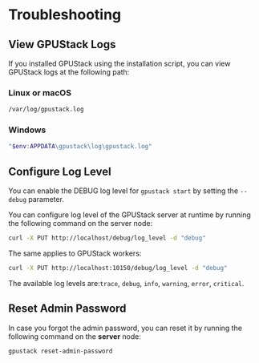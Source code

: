 # Troubleshooting

## View GPUStack Logs

If you installed GPUStack using the installation script, you can view GPUStack logs at the following path:

### Linux or macOS

```bash
/var/log/gpustack.log
```

### Windows

```powershell
"$env:APPDATA\gpustack\log\gpustack.log"
```

## Configure Log Level

You can enable the DEBUG log level for `gpustack start` by setting the `--debug` parameter.

You can configure log level of the GPUStack server at runtime by running the following command on the server node:

```bash
curl -X PUT http://localhost/debug/log_level -d "debug"
```

The same applies to GPUStack workers:

```bash
curl -X PUT http://localhost:10150/debug/log_level -d "debug"
```

The available log levels are:`trace`, `debug`, `info`, `warning`, `error`, `critical`.

## Reset Admin Password

In case you forgot the admin password, you can reset it by running the following command on the **server** node:

```bash
gpustack reset-admin-password
```
